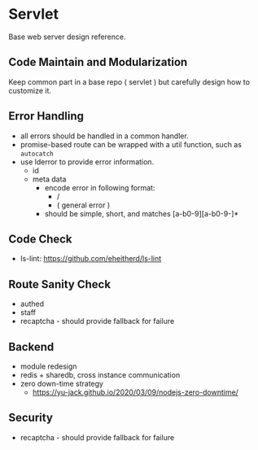 # Servlet

Base web server design reference.


## Code Maintain and Modularization

Keep common part in a base repo ( servlet ) but carefully design how to customize it.


## Error Handling

 - all errors should be handled in a common handler.
 - promise-based route can be wrapped with a util function, such as `autocatch`
 - use lderror to provide error information.
   - id
   - meta data
     - encode error in following format:
       - <module-name>/<error-name>
       - <error-name> ( general error )
     - <error-name> should be simple, short, and matches [a-b0-9][a-b0-9-]*

## Code Check

 - ls-lint: https://github.com/eheitherd/ls-lint


## Route Sanity Check

 - authed
 - staff
 - recaptcha - should provide fallback for failure


## Backend

 - module redesign
 - redis + sharedb, cross instance communication
 - zero down-time strategy
   - https://yu-jack.github.io/2020/03/09/nodejs-zero-downtime/


## Security

 - recaptcha - should provide fallback for failure
